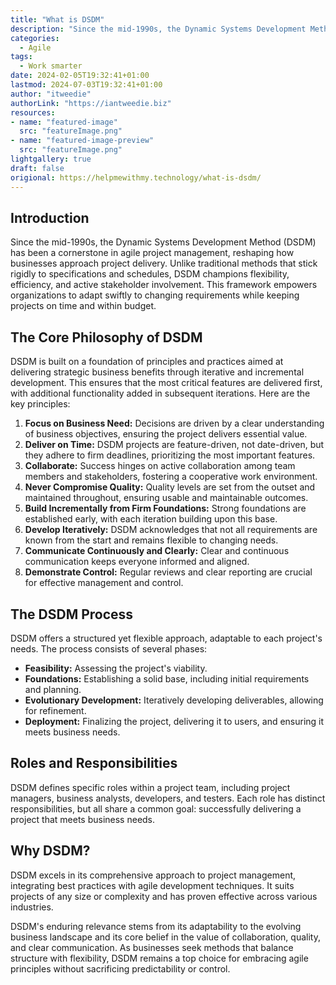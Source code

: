 ```yaml
---
title: "What is DSDM"
description: "Since the mid-1990s, the Dynamic Systems Development Method (DSDM) has been a cornerstone in agile project management, reshaping how businesses approach project delivery. Unlike traditional methods that stick rigidly to specifications and schedules, DSDM champions flexibility, efficiency, and active stakeholder involvement. This framework empowers organizations to adapt swiftly to changing requirements while keeping projects on time and within budget."
categories:
  - Agile
tags:
  - Work smarter
date: 2024-02-05T19:32:41+01:00
lastmod: 2024-07-03T19:32:41+01:00
author: "itweedie"
authorLink: "https://iantweedie.biz"
resources:
- name: "featured-image"
  src: "featureImage.png"
- name: "featured-image-preview"
  src: "featureImage.png"
lightgallery: true
draft: false
origional: https://helpmewithmy.technology/what-is-dsdm/
---
```



## Introduction

Since the mid-1990s, the Dynamic Systems Development Method (DSDM) has been a cornerstone in agile project management, reshaping how businesses approach project delivery. Unlike traditional methods that stick rigidly to specifications and schedules, DSDM champions flexibility, efficiency, and active stakeholder involvement. This framework empowers organizations to adapt swiftly to changing requirements while keeping projects on time and within budget.

## The Core Philosophy of DSDM

DSDM is built on a foundation of principles and practices aimed at delivering strategic business benefits through iterative and incremental development. This ensures that the most critical features are delivered first, with additional functionality added in subsequent iterations. Here are the key principles:

1.  **Focus on Business Need:** Decisions are driven by a clear understanding of business objectives, ensuring the project delivers essential value.
2.  **Deliver on Time:** DSDM projects are feature-driven, not date-driven, but they adhere to firm deadlines, prioritizing the most important features.
3.  **Collaborate:** Success hinges on active collaboration among team members and stakeholders, fostering a cooperative work environment.
4.  **Never Compromise Quality:** Quality levels are set from the outset and maintained throughout, ensuring usable and maintainable outcomes.
5.  **Build Incrementally from Firm Foundations:** Strong foundations are established early, with each iteration building upon this base.
6.  **Develop Iteratively:** DSDM acknowledges that not all requirements are known from the start and remains flexible to changing needs.
7.  **Communicate Continuously and Clearly:** Clear and continuous communication keeps everyone informed and aligned.
8.  **Demonstrate Control:** Regular reviews and clear reporting are crucial for effective management and control.

## The DSDM Process

DSDM offers a structured yet flexible approach, adaptable to each project's needs. The process consists of several phases:

-   **Feasibility:** Assessing the project's viability.
-   **Foundations:** Establishing a solid base, including initial requirements and planning.
-   **Evolutionary Development:** Iteratively developing deliverables, allowing for refinement.
-   **Deployment:** Finalizing the project, delivering it to users, and ensuring it meets business needs.

## Roles and Responsibilities

DSDM defines specific roles within a project team, including project managers, business analysts, developers, and testers. Each role has distinct responsibilities, but all share a common goal: successfully delivering a project that meets business needs.

## Why DSDM?

DSDM excels in its comprehensive approach to project management, integrating best practices with agile development techniques. It suits projects of any size or complexity and has proven effective across various industries.

DSDM's enduring relevance stems from its adaptability to the evolving business landscape and its core belief in the value of collaboration, quality, and clear communication. As businesses seek methods that balance structure with flexibility, DSDM remains a top choice for embracing agile principles without sacrificing predictability or control.